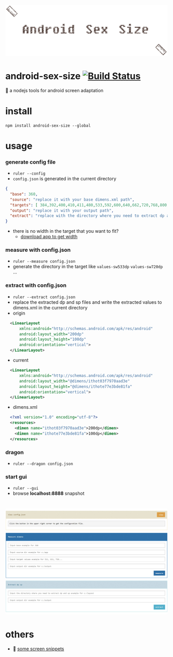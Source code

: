 # ![android-sex-size](art/logo.png)

# android-sex-size [![Build Status](https://travis-ci.org/dtboy1995/android-sex-size.svg?branch=master)](https://travis-ci.org/dtboy1995/android-sex-size)
:tea: a nodejs tools for android screen adaptation

# install
```
npm install android-sex-size --global
```

# usage

### generate config file
- `ruler --config`
- `config.json` is generated in the current directory
```json
{
  "base": 360,
  "source": "replace it with your base dimens.xml path",
  "targets": [ 384,392,400,410,411,480,533,592,600,640,662,720,768,800,811,820 ],
  "output": "replace it with your output path",
  "extract": "replace with the directory where you need to extract dp and sp"
}
```
- there is no width in the target that you want to fit?
  - [download app to get width](apps/infomation.apk)

### measure with config.json
- `ruler --measure config.json`
- generate the directory in the target like `values-sw533dp` `values-sw720dp` ...

### extract with config.json
- `ruler --extract config.json`
- replace the extracted dp and sp files and write the extracted values to dimens.xml in the current directory
- origin
```xml
  <LinearLayout
      xmlns:android="http://schemas.android.com/apk/res/android"
      android:layout_width="200dp"
      android:layout_height="100dp"
      android:orientation="vertical">
  </LinearLayout>
```
- current
```xml
  <LinearLayout
      xmlns:android="http://schemas.android.com/apk/res/android"
      android:layout_width="@dimens/ithot03f7970aad3e"
      android:layout_height="@dimens/ithote77e3bde81fa"
      android:orientation="vertical">
  </LinearLayout>
```
- dimens.xml
```xml
  <?xml version="1.0" encoding="utf-8"?>
  <resources>
    <dimen name="ithot03f7970aad3e">200dp</dimen>
    <dimen name="ithote77e3bde81fa">100dp</dimen>
  </resources>
```

### dragon
- `ruler --dragon config.json`

### start gui
- `ruler --gui`
- browse **localhost:8888** snapshot

# ![gui](art/gui.jpg)

# others
- :page_facing_up: [some screen snippets](screens/snippets.md)
